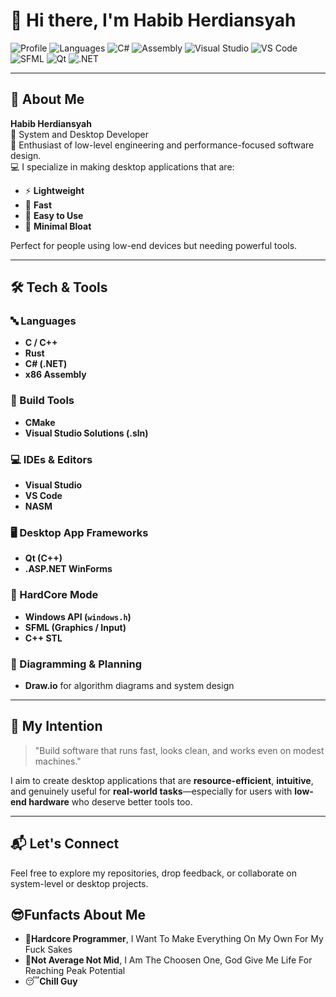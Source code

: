 # 👋 Hi there, I'm Habib Herdiansyah

![Profile](https://img.shields.io/badge/System--Level-Developer-blue?style=flat-square)
![Languages](https://img.shields.io/badge/C%2B%2B-00599C?style=flat-square&logo=c%2B%2B&logoColor=white)
![C#](https://img.shields.io/badge/C%23-239120?style=flat-square&logo=c-sharp&logoColor=white)
![Assembly](https://img.shields.io/badge/ASM%2086-%23000000.svg?style=flat-square)
![Visual Studio](https://img.shields.io/badge/Visual%20Studio-5C2D91?style=flat-square&logo=visualstudio&logoColor=white)
![VS Code](https://img.shields.io/badge/VS%20Code-007ACC?style=flat-square&logo=visualstudiocode&logoColor=white)
![SFML](https://img.shields.io/badge/SFML-4E9F3D?style=flat-square)
![Qt](https://img.shields.io/badge/Qt-C++-41CD52?style=flat-square&logo=qt&logoColor=white)
![.NET](https://img.shields.io/badge/.NET-512BD4?style=flat-square&logo=dotnet&logoColor=white)

---

## 🧠 About Me

**Habib Herdiansyah**  
🎯 System and Desktop Developer  
🧵 Enthusiast of low-level engineering and performance-focused software design.  
💻 I specialize in making desktop applications that are:

- ⚡ **Lightweight**
- 🚀 **Fast**
- 🎯 **Easy to Use**
- 💾 **Minimal Bloat**

Perfect for people using low-end devices but needing powerful tools.

---

## 🛠️ Tech & Tools

### 🔤 Languages
- **C / C++**
- **Rust**
- **C# (.NET)**
- **x86 Assembly**

### 🔧 Build Tools
- **CMake**
- **Visual Studio Solutions (.sln)**

### 💻 IDEs & Editors
- **Visual Studio**
- **VS Code**
- **NASM**

### 🖥️ Desktop App Frameworks
- **Qt (C++)**
- **.ASP.NET WinForms**

### 💪 HardCore Mode
- **Windows API (`windows.h`)**
- **SFML (Graphics / Input)**
- **C++ STL**

### 📐 Diagramming & Planning
- **Draw.io** for algorithm diagrams and system design

---

## 🎯 My Intention

> "Build software that runs fast, looks clean, and works even on modest machines."

I aim to create desktop applications that are **resource-efficient**, **intuitive**, and genuinely useful for **real-world tasks**—especially for users with **low-end hardware** who deserve better tools too.

---

## 📬 Let's Connect

Feel free to explore my repositories, drop feedback, or collaborate on system-level or desktop projects.

## 😎Funfacts About Me
-  🐲**Hardcore Programmer**, I Want To Make Everything On My Own For My Fuck Sakes
-  🤖**Not Average Not Mid**, I Am The Choosen One, God Give Me Life For Reaching Peak Potential
-  😴**Chill Guy**
